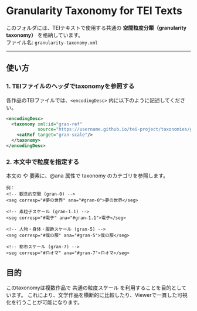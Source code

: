 # Granularity Taxonomy for TEI Texts

このフォルダには、TEIテキストで使用する共通の **空間粒度分類（granularity taxonomy）** を格納しています。  
ファイル名: `granularity-taxonomy.xml`

---

## 使い方

### 1. TEIファイルのヘッダでtaxonomyを参照する
各作品のTEIファイルでは、`<encodingDesc>` 内に以下のように記述してください。  

```xml
<encodingDesc>
  <taxonomy xml:id="gran-ref"
            source="https://username.github.io/tei-project/taxonomies/granularity-taxonomy.xml">
    <catRef target="gran-scale"/>
  </taxonomy>
</encodingDesc>
```
### 2. 本文中で粒度を指定する

本文の <seg> や <place> 要素に、@ana 属性で taxonomy のカテゴリを参照します。
```
例：
<!-- 観念的空間 (gran-0) -->
<seg corresp="#夢の世界" ana="#gran-0">夢の世界</seg>

<!-- 素粒子スケール (gran-1.1) -->
<seg corresp="#電子" ana="#gran-1.1">電子</seg>

<!-- 人物・身体・服飾スケール (gran-5) -->
<seg corresp="#僕の服" ana="#gran-5">僕の服</seg>

<!-- 都市スケール (gran-7) -->
<seg corresp="#ロオマ" ana="#gran-7">ロオマ</seg>
```
## 目的

このtaxonomyは複数作品で 共通の粒度スケール を利用することを目的としています。
これにより、文学作品を横断的に比較したり、Viewerで一貫した可視化を行うことが可能になります。
